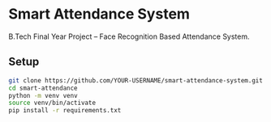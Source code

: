 # Smart Attendance System

B.Tech Final Year Project – Face Recognition Based Attendance System.

## Setup

```bash
git clone https://github.com/YOUR-USERNAME/smart-attendance-system.git
cd smart-attendance
python -m venv venv
source venv/bin/activate
pip install -r requirements.txt
```
